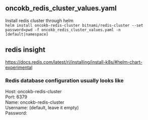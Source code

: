 ## oncokb_redis_cluster_values.yaml
Install redis cluster through helm  
`helm install oncokb-redis-cluster bitnami/redis-cluster --set password=pwd -f oncokb_redis_cluster_values.yaml -n [default|namespace]`

## redis insight
https://docs.redis.com/latest/ri/installing/install-k8s/#helm-chart-experimental

### Redis database configuration usually looks like
Host: oncokb-redis-cluster  
Port: 6379  
Name: oncokb-redis-cluster  
Username: (default, leave it empty)  
Password:   
